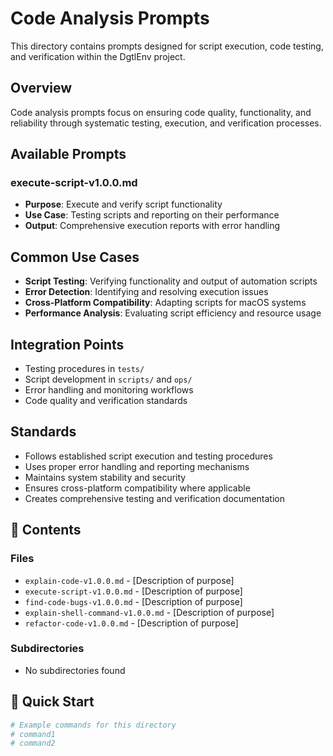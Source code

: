 # Code Analysis Prompts

This directory contains prompts designed for script execution, code testing, and verification within the DgtlEnv project.

## Overview

Code analysis prompts focus on ensuring code quality, functionality, and reliability through systematic testing, execution, and verification processes.

## Available Prompts

### execute-script-v1.0.0.md
- **Purpose**: Execute and verify script functionality
- **Use Case**: Testing scripts and reporting on their performance
- **Output**: Comprehensive execution reports with error handling

## Common Use Cases

- **Script Testing**: Verifying functionality and output of automation scripts
- **Error Detection**: Identifying and resolving execution issues
- **Cross-Platform Compatibility**: Adapting scripts for macOS systems
- **Performance Analysis**: Evaluating script efficiency and resource usage

## Integration Points

- Testing procedures in `tests/`
- Script development in `scripts/` and `ops/`
- Error handling and monitoring workflows
- Code quality and verification standards

## Standards

- Follows established script execution and testing procedures
- Uses proper error handling and reporting mechanisms
- Maintains system stability and security
- Ensures cross-platform compatibility where applicable
- Creates comprehensive testing and verification documentation

## 📁 Contents

### **Files**
- `explain-code-v1.0.0.md` - [Description of purpose]
- `execute-script-v1.0.0.md` - [Description of purpose]
- `find-code-bugs-v1.0.0.md` - [Description of purpose]
- `explain-shell-command-v1.0.0.md` - [Description of purpose]
- `refactor-code-v1.0.0.md` - [Description of purpose]

### **Subdirectories**
- No subdirectories found

## 🚀 Quick Start

```bash
# Example commands for this directory
# command1
# command2
```
